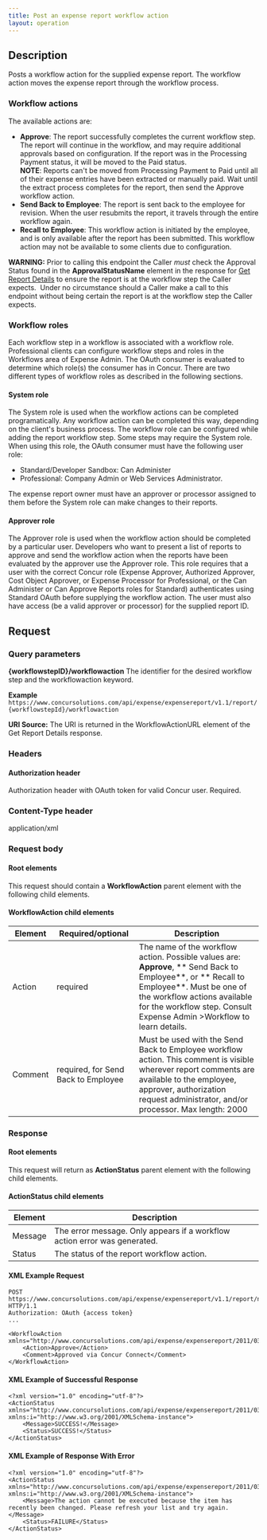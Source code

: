 ```yaml
---
title: Post an expense report workflow action
layout: operation
---
```


## Description
Posts a workflow action for the supplied expense report. The workflow action moves the expense report through the workflow process. 

### Workflow actions

The available actions are:

* **Approve**: The report successfully completes the current workflow step. The report will continue in the workflow, and may require additional approvals based on configuration. If the report was in the Processing Payment status, it will be moved to the Paid status.  
**NOTE**: Reports can't be moved from Processing Payment to Paid until all of their expense entries have been extracted or manually paid. Wait until the extract process completes for the report, then send the Approve workflow action.
* **Send Back to Employee**: The report is sent back to the employee for revision. When the user resubmits the report, it travels through the entire workflow again.
* **Recall to Employee**: This workflow action is initiated by the employee, and is only available after the report has been submitted. This workflow action may not be available to some clients due to configuration.

**WARNING:** Prior to calling this endpoint the Caller _must_ check the Approval Status found in the **ApprovalStatusName** element in the response for [Get Report Details][1] to ensure the report is at the workflow step the Caller expects.  Under no circumstance should a Caller make a call to this endpoint without being certain the report is at the workflow step the Caller expects.

### Workflow roles
Each workflow step in a workflow is associated with a workflow role. Professional clients can configure workflow steps and roles in the Workflows area of Expense Admin. The OAuth consumer is evaluated to determine which role(s) the consumer has in Concur. There are two different types of workflow roles as described in the following sections.

#### System role
The System role is used when the workflow actions can be completed programatically. Any workflow action can be completed this way, depending on the client's business process. The workflow role can be configured while adding the report workflow step. Some steps may require the System role. When using this role, the OAuth consumer must have the following user role:

* Standard/Developer Sandbox: Can Administer
* Professional: Company Admin or Web Services Administrator. 

The expense report owner must have an approver or processor assigned to them before the System role can make changes to their reports.

#### Approver role

The Approver role is used when the workflow action should be completed by a particular user. Developers who want to present a list of reports to approve and send the workflow action when the reports have been evaluated by the approver use the Approver role. This role requires that a user with the correct Concur role (Expense Approver, Authorized Approver, Cost Object Approver, or Expense Processor for Professional, or the Can Administer or Can Approve Reports roles for Standard) authenticates using Standard OAuth before supplying the workflow action. The user must also have access (be a valid approver or processor) for the supplied report ID.

## Request

### Query parameters
**{workflowstepID}/workflowaction** 
The identifier for the desired workflow step and the workflowaction keyword.

**Example**
`https://www.concursolutions.com/api/expense/expensereport/v1.1/report/{workflowstepId}/workflowaction`

**URI Source:** The URI is returned in the WorkflowActionURL element of the Get Report Details response.

### Headers

#### Authorization header

Authorization header with OAuth token for valid Concur user. Required.

### Content-Type header

application/xml

### Request body

#### Root elements

This request should contain a **WorkflowAction** parent element with the following child elements.

#### WorkflowAction child elements

|  Element |  Required/optional |  Description |
|----------|--------------------|--------------|
|  Action |  required |  The name of the workflow action. Possible values are: **Approve**, ** Send Back to Employee**, or ** Recall to Employee**. Must be one of the workflow actions available for the workflow step. Consult Expense Admin >Workflow to learn details. |
|  Comment |  required, for Send Back to Employee |  Must be used with the Send Back to Employee workflow action. This comment is visible wherever report comments are available to the employee, approver, authorization request administrator, and/or processor. Max length: 2000 |

### Response

#### Root elements

This request will return as **ActionStatus** parent element with the following child elements.

#### ActionStatus child elements

|  Element | Description |
|----------|-------------|
|  Message |  The error message. Only appears if a workflow action error was generated. |
|  Status | The status of the report workflow action. |

####  XML Example Request

    POST https://www.concursolutions.com/api/expense/expensereport/v1.1/report/nx2WRNzp18$wjehk%wqEL6EDHRwi9r$paQS1UqyL6a454QitqQ/workflowaction HTTP/1.1
    Authorization: OAuth {access token}
    ...

    <WorkflowAction xmlns="http://www.concursolutions.com/api/expense/expensereport/2011/03">
        <Action>Approve</Action>
        <Comment>Approved via Concur Connect</Comment>
    </WorkflowAction>


####  XML Example of Successful Response

    <?xml version="1.0" encoding="utf-8"?>
    <ActionStatus xmlns="http://www.concursolutions.com/api/expense/expensereport/2011/03" xmlns:i="http://www.w3.org/2001/XMLSchema-instance">
        <Message>SUCCESS!</Message>
        <Status>SUCCESS!</Status>
    </ActionStatus>

####  XML Example of Response With Error

    <?xml version="1.0" encoding="utf-8"?>
    <ActionStatus xmlns="http://www.concursolutions.com/api/expense/expensereport/2011/03" xmlns:i="http://www.w3.org/2001/XMLSchema-instance">
        <Message>The action cannot be executed because the item has recently been changed. Please refresh your list and try again.</Message>
        <Status>FAILURE</Status>
    </ActionStatus>



[1]: https://developer.concur.com/node/487
[2]: https://developer.concur.com/reference/http-codes
